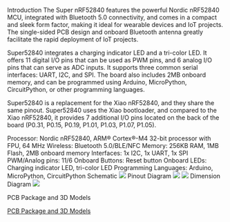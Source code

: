 Introduction
The Super nRF52840 features the powerful Nordic nRF52840 MCU, integrated with Bluetooth 5.0 connectivity, and comes in a compact and sleek form factor, making it ideal for wearable devices and IoT projects. The single-sided PCB design and onboard Bluetooth antenna greatly facilitate the rapid deployment of IoT projects.

Super52840 integrates a charging indicator LED and a tri-color LED. It offers 11 digital I/O pins that can be used as PWM pins, and 6 analog I/O pins that can serve as ADC inputs. It supports three common serial interfaces: UART, I2C, and SPI. The board also includes 2MB onboard memory, and can be programmed using Arduino, MicroPython, CircuitPython, or other programming languages.

Super52840 is a replacement for the Xiao nRF52840, and they share the same pinout. Super52840 uses the Xiao bootloader, and compared to the Xiao nRF52840, it provides 7 additional I/O pins located on the back of the board (P0.31, P0.15, P0.19, P1.01, P1.03, P1.07, P1.05).

Processor: Nordic nRF52840, ARM® Cortex®-M4 32-bit processor with FPU, 64 MHz
Wireless: Bluetooth 5.0/BLE/NFC
Memory: 256KB RAM, 1MB Flash, 2MB onboard memory
Interfaces: 1x I2C, 1x UART, 1x SPI
PWM/Analog pins: 11/6
Onboard Buttons: Reset button
Onboard LEDs: Charging indicator LED, tri-color LED
Programming Languages: Arduino, MicroPython, CircuitPython
Schematic
<img src="https://github.com/WMnologo/Super52840/blob/main/img/3.png" />
Pinout Diagram
<img src="https://github.com/WMnologo/Super52840/blob/main/img/1.png" />
<img src="https://github.com/WMnologo/Super52840/blob/main/img/2.png" />
Dimension Diagram
<img src="https://github.com/WMnologo/Super52840/blob/main/img/4.png" />

PCB Package and 3D Models

[PCB Package and 3D Models](https://github.com/WMnologo/Super52840/tree/main/hardware "")






